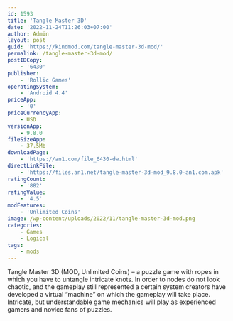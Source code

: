 ```yaml
---
id: 1593
title: 'Tangle Master 3D'
date: '2022-11-24T11:26:03+07:00'
author: Admin
layout: post
guid: 'https://kindmod.com/tangle-master-3d-mod/'
permalink: /tangle-master-3d-mod/
postIDCopy:
    - '6430'
publisher:
    - 'Rollic Games'
operatingSystem:
    - 'Android 4.4'
priceApp:
    - '0'
priceCurrencyApp:
    - USD
versionApp:
    - 9.8.0
fileSizeApp:
    - 37.5Mb
downloadPage:
    - 'https://an1.com/file_6430-dw.html'
directLinkFile:
    - 'https://files.an1.net/tangle-master-3d-mod_9.8.0-an1.com.apk'
ratingCount:
    - '882'
ratingValue:
    - '4.5'
modFeatures:
    - 'Unlimited Coins'
image: /wp-content/uploads/2022/11/tangle-master-3d-mod.png
categories:
    - Games
    - Logical
tags:
    - mods
---
```


Tangle Master 3D (MOD, Unlimited Coins) – a puzzle game with ropes in which you have to untangle intricate knots. In order to nodes do not look chaotic, and the gameplay still represented a certain system creators have developed a virtual “machine” on which the gameplay will take place. Intricate, but understandable game mechanics will play as experienced gamers and novice fans of puzzles.